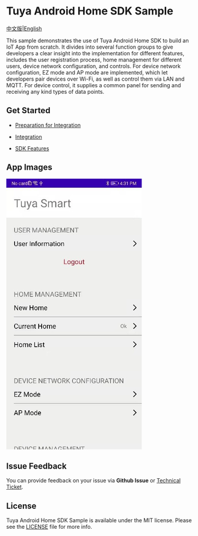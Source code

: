 Tuya Android Home SDK Sample
===
[中文版](README_zh.md)|[English](README.md)

This sample demonstrates the use of Tuya Android Home SDK to build an IoT App from scratch. It divides into several function groups to give developers a clear insight into the implementation for different features, includes the user registration process, home management for different users, device network configuration, and controls. For device network configuration, EZ mode and AP mode are implemented, which let developers pair devices over Wi-Fi, as well as control them via LAN and MQTT. For device control, it supplies a common panel for sending and receiving any kind types of data points.

Get Started
---

- [Preparation for Integration](https://developer.tuya.com/en/docs/app-development/android-app-sdk/preparation?id=Ka7mqlxh7vgi9)

- [Integration](https://developer.tuya.com/en/docs/app-development/android-app-sdk/integration/integrated?id=Ka69nt96cw0uj)

- [SDK Features](https://developer.tuya.com/en/docs/app-development/android-app-sdk/featureoverview?id=Ka69nt97vtsfu)

App Images
---
![main_page](img/main_page.jpg)

Issue Feedback
---

You can provide feedback on your issue via **Github Issue** or [Technical Ticket](https://service.console.tuya.com).

License
---
Tuya Android Home SDK Sample is available under the MIT license. Please see the [LICENSE](LICENSE) file for more info.
